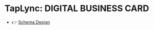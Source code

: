 # TapLync: DIGITAL BUSINESS CARD

- 👉 [Schema Design](https://prisma-editor.vercel.app/schema/5?token=cma9i092x000c9ylndl4dtgr5) 